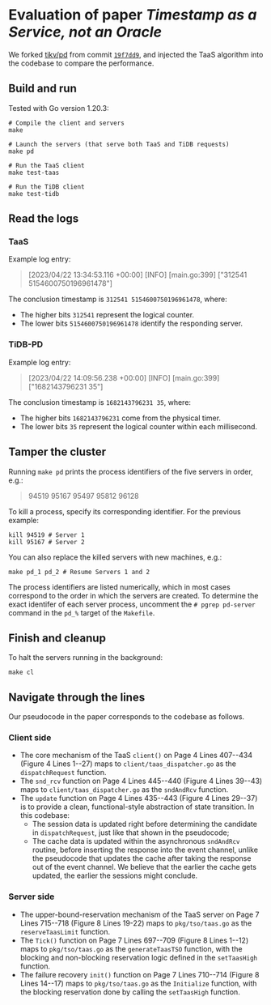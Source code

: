 # Evaluation of paper _Timestamp as a Service, not an Oracle_

We forked [tikv/pd](https://github.com/tikv/pd) from commit [`19f7dd9`](https://github.com/tikv/pd/commit/19f7dd98b087a7435fd63d8f38752ee1b3992cbb),
and injected the TaaS algorithm into the codebase to compare the performance.

## Build and run
Tested with Go version 1.20.3:
```shell
# Compile the client and servers
make

# Launch the servers (that serve both TaaS and TiDB requests)
make pd

# Run the TaaS client
make test-taas

# Run the TiDB client
make test-tidb
```

## Read the logs
### TaaS
Example log entry:
> [2023/04/22 13:34:53.116 +00:00] [INFO] [main.go:399] ["312541 5154600750196961478"]

The conclusion timestamp is `312541 5154600750196961478`, where:
- The higher bits `312541` represent the logical counter.
- The lower bits `5154600750196961478` identify the responding server.

### TiDB-PD
Example log entry:
> [2023/04/22 14:09:56.238 +00:00] [INFO] [main.go:399] ["1682143796231 35"]

The conclusion timestamp is `1682143796231 35`, where:
- The higher bits `1682143796231` come from the physical timer.
- The lower bits `35` represent the logical counter within each millisecond.

## Tamper the cluster
Running `make pd` prints the process identifiers of the five servers in order, e.g.:
> 94519
95167
95497
95812
96128

To kill a process, specify its corresponding identifier.  For the previous example:
```shell
kill 94519 # Server 1
kill 95167 # Server 2
```

You can also replace the killed servers with new machines, e.g.:
```shell
make pd_1 pd_2 # Resume Servers 1 and 2
```

The process identifiers are listed numerically, which in most cases correspond
to the order in which the servers are created.  To determine the exact identifer
of each server process, uncomment the `# pgrep pd-server` command in the `pd_%`
target of the `Makefile`.

## Finish and cleanup
To halt the servers running in the background:
```shell
make cl
```

## Navigate through the lines
Our pseudocode in the paper corresponds to the codebase as follows.

### Client side
- The core mechanism of the TaaS `client()` on Page 4 Lines 407--434 (Figure 4 Lines 1--27)
  maps to `client/taas_dispatcher.go` as the `dispatchRequest` function.
- The `snd_rcv` function on Page 4 Lines 445--440 (Figure 4 Lines 39--43)
  maps to `client/taas_dispatcher.go` as the `sndAndRcv` function.
- The `update` function on Page 4 Lines 435--443 (Figure 4 Lines 29--37)
  is to provide a clean, functional-style abstraction of state transition.
  In this codebase:
  + The session data is updated right before determining the candidate in `dispatchRequest`,
    just like that shown in the pseudocode;
  + The cache data is updated within the asynchronous `sndAndRcv` routine,
    before inserting the response into the event channel,
    unlike the pseudocode that updates the cache after taking the response out of the event channel.
    We believe that the earlier the cache gets updated, the earlier the sessions might conclude.

### Server side
- The upper-bound-reservation mechanism of the TaaS server on Page 7 Lines 715--718 (Figure 8 Lines 19-22)
  maps to `pkg/tso/taas.go` as the `reserveTaasLimit` function.
- The `Tick()` function on Page 7 Lines 697--709 (Figure 8 Lines 1--12)
  maps to `pkg/tso/taas.go` as the `generateTaasTSO` function,
  with the blocking and non-blocking reservation logic defined in the `setTaasHigh` function.
- The failure recovery `init()` function on Page 7 Lines 710--714 (Figure 8 Lines 14--17)
  maps to `pkg/tso/taas.go` as the `Initialize` function,
  with the blocking reservation done by calling the `setTaasHigh` function.
